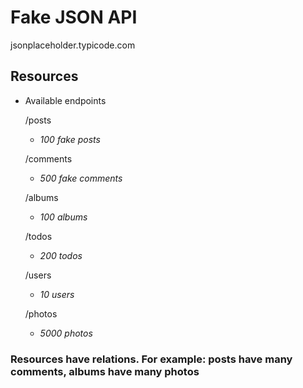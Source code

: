 
# Fake JSON API
 jsonplaceholder.typicode.com

## Resources

- Available endpoints

    /posts   
    - *100 fake posts*

    /comments
    - *500 fake comments*


    /albums
    - *100 albums*

    /todos
    - *200 todos*

    /users
    - *10 users*

    /photos
    - *5000 photos*

### Resources have relations. For example:  posts have many comments, albums have many photos